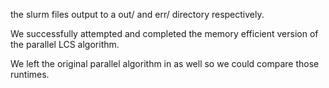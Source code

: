the slurm files output to a out/ and err/ directory respectively. 

We successfully attempted and completed the memory efficient version of the parallel LCS algorithm.

We left the original parallel algorithm in as well so we could compare those runtimes.